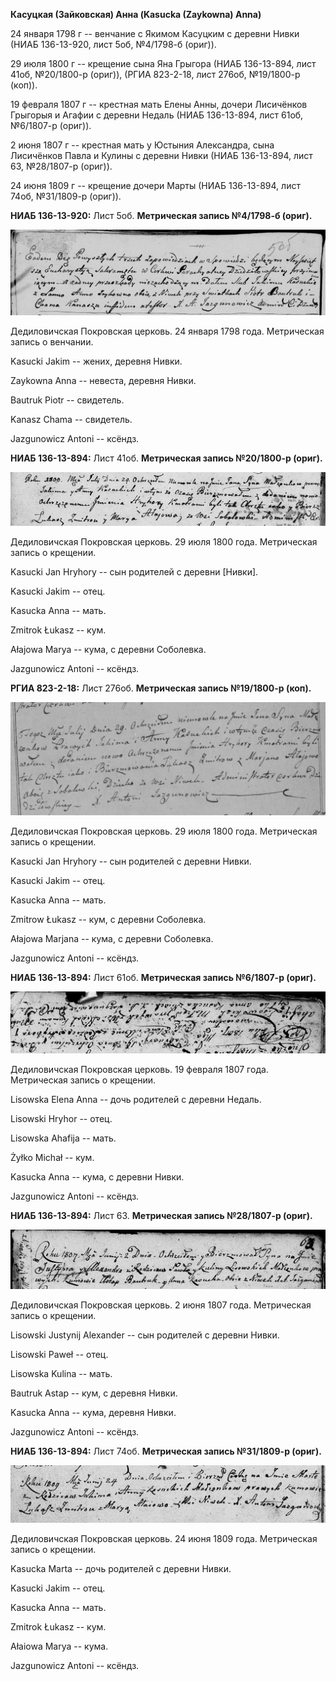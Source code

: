 **Касуцкая (Зайковская) Анна (Kasucka (Zaykowna) Anna)**

24 января 1798 г -- венчание с Якимом Касуцким с деревни Нивки (НИАБ
136-13-920, лист 5об, №4/1798-б (ориг)).

29 июля 1800 г -- крещение сына Яна Грыгора (НИАБ 136-13-894, лист 41об,
№20/1800-р (ориг)), (РГИА 823-2-18, лист 276об, №19/1800-р (коп)).

19 февраля 1807 г -- крестная мать Елены Анны, дочери Лисичёнков
Грыгорыя и Агафии с деревни Недаль (НИАБ 136-13-894, лист 61об,
№6/1807-р (ориг)).

2 июня 1807 г -- крестная мать у Юстыния Александра, сына Лисичёнков
Павла и Кулины с деревни Нивки (НИАБ 136-13-894, лист 63, №28/1807-р
(ориг)).

24 июня 1809 г -- крещение дочери Марты (НИАБ 136-13-894, лист 74об,
№31/1809-р (ориг)).

**НИАБ 136-13-920:** Лист 5об. **Метрическая запись №4/1798-б (ориг).**

![](./media/a7be559bb075e6db687745b7cf1da1ee6dc6d770.png)

Дедиловичская Покровская церковь. 24 января 1798 года. Метрическая
запись о венчании.

Kasucki Jakim -- жених, деревня Нивки.

Zaykowna Anna -- невеста, деревня Нивки.

Bautruk Piotr -- свидетель.

Kanasz Chama -- свидетель.

Jazgunowicz Antoni -- ксёндз.

**НИАБ 136-13-894:** Лист 41об. **Метрическая запись №20/1800-р
(ориг).**

![](./media/e122a1a947ef31231d4f5253db7f3469171d2a4e.png)

Дедиловичская Покровская церковь. 29 июля 1800 года. Метрическая запись
о крещении.

Kasucki Jan Hryhory -- сын родителей с деревни \[Нивки\].

Kasucki Jakim -- отец.

Kasucka Anna -- мать.

Zmitrok Łukasz -- кум.

Ałajowa Marya -- кума, с деревни Соболевка.

Jazgunowicz Antoni -- ксёндз.

**РГИА 823-2-18:** Лист 276об. **Метрическая запись №19/1800-р (коп).**

![](./media/720da7aba1db4230ab4d2cc380d304a4e324e89e.png)

Дедиловичская Покровская церковь. 29 июля 1800 года. Метрическая запись
о крещении.

Kasucki Jan Hryhory -- сын родителей с деревни Нивки.

Kasucki Jakim -- отец.

Kasucka Anna -- мать.

Zmitrow Łukasz -- кум, с деревни Соболевка.

Ałajowa Marjana -- кума, с деревни Соболевка.

Jazgunowicz Antoni -- ксёндз.

**НИАБ 136-13-894:** Лист 61об. **Метрическая запись №6/1807-р (ориг).**

![](./media/5ab8acc32646717ad5a7edc6841360f9a408b683.png)

Дедиловичская Покровская церковь. 19 февраля 1807 года. Метрическая
запись о крещении.

Lisowska Elena Anna -- дочь родителей с деревни Недаль.

Lisowski Hryhor -- отец.

Lisowska Ahafija -- мать.

Żyłko Michał -- кум.

Kasucka Anna -- кума, с деревни Нивки.

Jazgunowicz Antoni -- ксёндз.

**НИАБ 136-13-894:** Лист 63. **Метрическая запись №28/1807-р (ориг).**

![](./media/38fccb8db878d30403755f9bc08dd29039620269.png)

Дедиловичская Покровская церковь. 2 июня 1807 года. Метрическая запись о
крещении.

Lisowski Justynij Alexander -- сын родителей с деревни Нивки.

Lisowski Paweł -- отец.

Lisowska Kulina -- мать.

Bautruk Astap -- кум, с деревня Нивки.

Kasucka Anna -- кума, деревня Нивки.

Jazgunowicz Antoni -- ксёндз.

**НИАБ 136-13-894:** Лист 74об. **Метрическая запись №31/1809-р
(ориг).**

![](./media/99892ba56093d92e76907691a32ef4f5b2a95879.png)

Дедиловичская Покровская церковь. 24 июня 1809 года. Метрическая запись
о крещении.

Kasucka Marta -- дочь родителей с деревни Нивки.

Kasucki Jakim -- отец.

Kasucka Anna -- мать.

Zmitrok Łukasz -- кум.

Ałaiowa Marya -- кума.

Jazgunowicz Antoni -- ксёндз.

